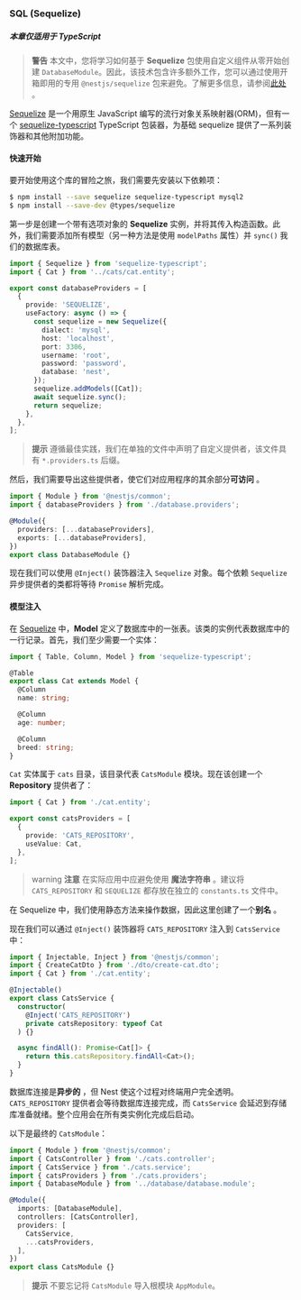 ### SQL (Sequelize)

##### 本章仅适用于 TypeScript

> **警告** 本文中，您将学习如何基于 **Sequelize** 包使用自定义组件从零开始创建 `DatabaseModule`。因此，该技术包含许多额外工作，您可以通过使用开箱即用的专用 `@nestjs/sequelize` 包来避免。了解更多信息，请参阅[此处](/techniques/sql#sequelize-集成) 。

[Sequelize](https://github.com/sequelize/sequelize) 是一个用原生 JavaScript 编写的流行对象关系映射器(ORM)，但有一个 [sequelize-typescript](https://github.com/RobinBuschmann/sequelize-typescript) TypeScript 包装器，为基础 sequelize 提供了一系列装饰器和其他附加功能。

#### 快速开始

要开始使用这个库的冒险之旅，我们需要先安装以下依赖项：

```bash
$ npm install --save sequelize sequelize-typescript mysql2
$ npm install --save-dev @types/sequelize
```

第一步是创建一个带有选项对象的 **Sequelize** 实例，并将其传入构造函数。此外，我们需要添加所有模型（另一种方法是使用 `modelPaths` 属性）并 `sync()` 我们的数据库表。

```typescript title="database.providers"
import { Sequelize } from 'sequelize-typescript';
import { Cat } from '../cats/cat.entity';

export const databaseProviders = [
  {
    provide: 'SEQUELIZE',
    useFactory: async () => {
      const sequelize = new Sequelize({
        dialect: 'mysql',
        host: 'localhost',
        port: 3306,
        username: 'root',
        password: 'password',
        database: 'nest',
      });
      sequelize.addModels([Cat]);
      await sequelize.sync();
      return sequelize;
    },
  },
];
```

> **提示** 遵循最佳实践，我们在单独的文件中声明了自定义提供者，该文件具有 `*.providers.ts` 后缀。

然后，我们需要导出这些提供者，使它们对应用程序的其余部分**可访问** 。

```typescript
import { Module } from '@nestjs/common';
import { databaseProviders } from './database.providers';

@Module({
  providers: [...databaseProviders],
  exports: [...databaseProviders],
})
export class DatabaseModule {}
```

现在我们可以使用 `@Inject()` 装饰器注入 `Sequelize` 对象。每个依赖 `Sequelize` 异步提供者的类都将等待 `Promise` 解析完成。

#### 模型注入

在 [Sequelize](https://github.com/sequelize/sequelize) 中，**Model** 定义了数据库中的一张表。该类的实例代表数据库中的一行记录。首先，我们至少需要一个实体：

```typescript title="cat.entity"
import { Table, Column, Model } from 'sequelize-typescript';

@Table
export class Cat extends Model {
  @Column
  name: string;

  @Column
  age: number;

  @Column
  breed: string;
}
```

`Cat` 实体属于 `cats` 目录，该目录代表 `CatsModule` 模块。现在该创建一个 **Repository** 提供者了：

```typescript title="cats.providers"
import { Cat } from './cat.entity';

export const catsProviders = [
  {
    provide: 'CATS_REPOSITORY',
    useValue: Cat,
  },
];
```

> warning **注意** 在实际应用中应避免使用 **魔法字符串** 。建议将 `CATS_REPOSITORY` 和 `SEQUELIZE` 都存放在独立的 `constants.ts` 文件中。

在 Sequelize 中，我们使用静态方法来操作数据，因此这里创建了一个**别名** 。

现在我们可以通过 `@Inject()` 装饰器将 `CATS_REPOSITORY` 注入到 `CatsService` 中：

```typescript title="cats.service"
import { Injectable, Inject } from '@nestjs/common';
import { CreateCatDto } from './dto/create-cat.dto';
import { Cat } from './cat.entity';

@Injectable()
export class CatsService {
  constructor(
    @Inject('CATS_REPOSITORY')
    private catsRepository: typeof Cat
  ) {}

  async findAll(): Promise<Cat[]> {
    return this.catsRepository.findAll<Cat>();
  }
}
```

数据库连接是**异步的** ，但 Nest 使这个过程对终端用户完全透明。`CATS_REPOSITORY` 提供者会等待数据库连接完成，而 `CatsService` 会延迟到存储库准备就绪。整个应用会在所有类实例化完成后启动。

以下是最终的 `CatsModule`：

```typescript title="cats.module"
import { Module } from '@nestjs/common';
import { CatsController } from './cats.controller';
import { CatsService } from './cats.service';
import { catsProviders } from './cats.providers';
import { DatabaseModule } from '../database/database.module';

@Module({
  imports: [DatabaseModule],
  controllers: [CatsController],
  providers: [
    CatsService,
    ...catsProviders,
  ],
})
export class CatsModule {}
```

> **提示** 不要忘记将 `CatsModule` 导入根模块 `AppModule`。
